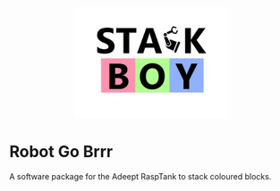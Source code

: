 <p align="center">
 <img src="/doc/Stack Boy.jpg" width="275" height="200" >
</p> 

# Robot Go Brrr

A software package for the Adeept RaspTank to stack coloured blocks.
